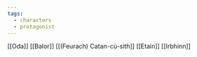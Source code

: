 ```yaml
---
tags:
  - characters
  - protagonist
---
```

[[Oda]] 
[[Balor]]
[[(Feurach) Catan-cù-sìth]]
[[Etain]]
[[Irbhinn]]

